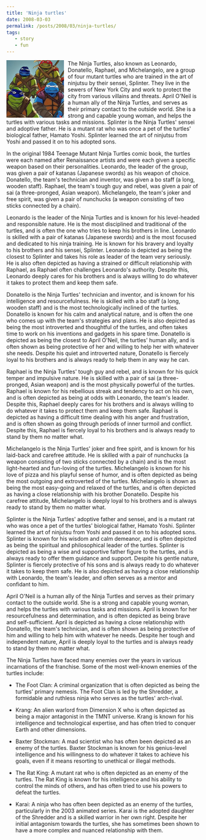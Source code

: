 ```yaml
---
title: 'Ninja turtles'
date: 2008-03-03
permalink: /posts/2008/03/ninja-turtles/
tags:
   - story
   - fun
---
```


<img width="150" alt="ninja turtles" src="/images/posts/ninja-turtles.png" style="float: left; margin-right: 10px;" /> The Ninja Turtles, also known as Leonardo, Donatello, Raphael, and Michelangelo, are a group of four mutant turtles who are trained in the art of ninjutsu by their sensei, Splinter. They live in the sewers of New York City and work to protect the city from various villains and threats. April O'Neil is a human ally of the Ninja Turtles, and serves as their primary contact to the outside world. She is a strong and capable young woman, and helps the turtles with various tasks and missions. Splinter is the Ninja Turtles' sensei and adoptive father. He is a mutant rat who was once a pet of the turtles' biological father, Hamato Yoshi. Splinter learned the art of ninjutsu from Yoshi and passed it on to his adopted sons.

In the original 1984 Teenage Mutant Ninja Turtles comic book, the turtles were each named after Renaissance artists and were each given a specific weapon based on their personalities. Leonardo, the leader of the group, was given a pair of katanas (Japanese swords) as his weapon of choice. Donatello, the team's technician and inventor, was given a bo staff (a long, wooden staff). Raphael, the team's tough guy and rebel, was given a pair of sai (a three-pronged, Asian weapon). Michelangelo, the team's joker and free spirit, was given a pair of nunchucks (a weapon consisting of two sticks connected by a chain).

Leonardo is the leader of the Ninja Turtles and is known for his level-headed and responsible nature. He is the most disciplined and traditional of the turtles, and is often the one who tries to keep his brothers in line. Leonardo is skilled with a pair of katanas (Japanese swords) and is the most focused and dedicated to his ninja training. He is known for his bravery and loyalty to his brothers and his sensei, Splinter. Leonardo is depicted as being the closest to Splinter and takes his role as leader of the team very seriously. He is also often depicted as having a strained or difficult relationship with Raphael, as Raphael often challenges Leonardo's authority. Despite this, Leonardo deeply cares for his brothers and is always willing to do whatever it takes to protect them and keep them safe.

Donatello is the Ninja Turtles' technician and inventor, and is known for his intelligence and resourcefulness. He is skilled with a bo staff (a long, wooden staff) and is the most technologically inclined of the turtles. Donatello is known for his calm and analytical nature, and is often the one who comes up with the team's strategies and plans. He is also depicted as being the most introverted and thoughtful of the turtles, and often takes time to work on his inventions and gadgets in his spare time. Donatello is depicted as being the closest to April O'Neil, the turtles' human ally, and is often shown as being protective of her and willing to help her with whatever she needs. Despite his quiet and introverted nature, Donatello is fiercely loyal to his brothers and is always ready to help them in any way he can.

Raphael is the Ninja Turtles' tough guy and rebel, and is known for his quick temper and impulsive nature. He is skilled with a pair of sai (a three-pronged, Asian weapon) and is the most physically powerful of the turtles. Raphael is known for his rebellious streak and tendency to act on his own, and is often depicted as being at odds with Leonardo, the team's leader. Despite this, Raphael deeply cares for his brothers and is always willing to do whatever it takes to protect them and keep them safe. Raphael is depicted as having a difficult time dealing with his anger and frustration, and is often shown as going through periods of inner turmoil and conflict. Despite this, Raphael is fiercely loyal to his brothers and is always ready to stand by them no matter what.

Michelangelo is the Ninja Turtles' joker and free spirit, and is known for his laid-back and carefree attitude. He is skilled with a pair of nunchucks (a weapon consisting of two sticks connected by a chain) and is the most light-hearted and fun-loving of the turtles. Michelangelo is known for his love of pizza and his playful sense of humor, and is often depicted as being the most outgoing and extroverted of the turtles. Michelangelo is shown as being the most easy-going and relaxed of the turtles, and is often depicted as having a close relationship with his brother Donatello. Despite his carefree attitude, Michelangelo is deeply loyal to his brothers and is always ready to stand by them no matter what.

Splinter is the Ninja Turtles' adoptive father and sensei, and is a mutant rat who was once a pet of the turtles' biological father, Hamato Yoshi. Splinter learned the art of ninjutsu from Yoshi and passed it on to his adopted sons. Splinter is known for his wisdom and calm demeanor, and is often depicted as being the spiritual and philosophical leader of the turtles. Splinter is depicted as being a wise and supportive father figure to the turtles, and is always ready to offer them guidance and support. Despite his gentle nature, Splinter is fiercely protective of his sons and is always ready to do whatever it takes to keep them safe. He is also depicted as having a close relationship with Leonardo, the team's leader, and often serves as a mentor and confidant to him.

April O'Neil is a human ally of the Ninja Turtles and serves as their primary contact to the outside world. She is a strong and capable young woman, and helps the turtles with various tasks and missions. April is known for her resourcefulness and determination, and is often depicted as being brave and self-sufficient. April is depicted as having a close relationship with Donatello, the team's technician, and is often shown as being protective of him and willing to help him with whatever he needs. Despite her tough and independent nature, April is deeply loyal to the turtles and is always ready to stand by them no matter what.

The Ninja Turtles have faced many enemies over the years in various incarnations of the franchise. Some of the most well-known enemies of the turtles include:

* The Foot Clan: A criminal organization that is often depicted as being the turtles' primary nemesis. The Foot Clan is led by the Shredder, a formidable and ruthless ninja who serves as the turtles' arch-rival.

* Krang: An alien warlord from Dimension X who is often depicted as being a major antagonist in the TMNT universe. Krang is known for his intelligence and technological expertise, and has often tried to conquer Earth and other dimensions.

* Baxter Stockman: A mad scientist who has often been depicted as an enemy of the turtles. Baxter Stockman is known for his genius-level intelligence and his willingness to do whatever it takes to achieve his goals, even if it means resorting to unethical or illegal methods.

* The Rat King: A mutant rat who is often depicted as an enemy of the turtles. The Rat King is known for his intelligence and his ability to control the minds of others, and has often tried to use his powers to defeat the turtles.

* Karai: A ninja who has often been depicted as an enemy of the turtles, particularly in the 2003 animated series. Karai is the adopted daughter of the Shredder and is a skilled warrior in her own right. Despite her initial antagonism towards the turtles, she has sometimes been shown to have a more complex and nuanced relationship with them.